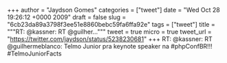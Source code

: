 
+++
author = "Jaydson Gomes"
categories = ["tweet"]
date = "Wed Oct 28 19:26:12 +0000 2009"
draft = false
slug = "6cb23da89a3798f3ee51e8860bebc59fa6ffa92e"
tags = ["tweet"]
title = """RT: @kassner: RT @guilher..."""
tweet = true
micro = true
tweet_url = "https://twitter.com/jaydson/status/5238230681"
+++
RT: @kassner: RT @guilhermeblanco: Telmo Junior pra keynote speaker na #phpConfBR!!! #TelmoJuniorFacts
